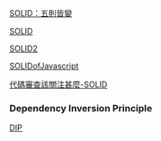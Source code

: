 

<a href='http://teddy-chen-tw.blogspot.tw/2014/04/solid.html'>SOLID：五則皆變</a>

<a href='http://rockssdlog.blogspot.tw/2012/03/oo-solid.html'>SOLID</a>

<a href='https://skyyen999.gitbooks.io/-study-design-pattern-in-java/content/oodPrinciple.html'>SOLID2</a>

<a href='http://wiki.jikexueyuan.com/project/javascript-depth-understanding/solid-dip.html'>SOLIDofJavascript</a>

<a href='http://www.jianshu.com/p/2cd98d697adc?hmsr=toutiao.io&utm_medium=toutiao.io&utm_source=toutiao.io'>代碼審查該關注甚麼-SOLID</a>

### Dependency Inversion Principle

<a href='http://teddy-chen-tw.blogspot.tw/2012/01/5dependency-inversion-principle.html'>DIP</a>

